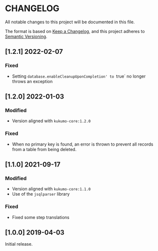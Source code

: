 # CHANGELOG


All notable changes to this project will be documented in this file.

The format is based on [Keep a Changelog][1],
and this project adheres to [Semantic Versioning][2].

## [1.2.1] 2022-02-07

### Fixed
- Setting `database.enableCleanupUponCompletion' to `true` no longer throws an exception


## [1.2.0] 2022-01-03

### Modified
- Version aligned with `kukumo-core:1.2.0`
### Fixed 
- When no primary key is found, an error is thrown to prevent all records from a table from being deleted.


## [1.1.0] 2021-09-17

### Modified
- Version aligned with `kukumo-core:1.1.0`
- Use of the `jsqlparser` library
### Fixed
- Fixed some step translations

  
## [1.0.0] 2019-04-03

Initial release.  


[1]: <https://keepachangelog.com/en/1.0.0/>
[2]: <https://semver.org>